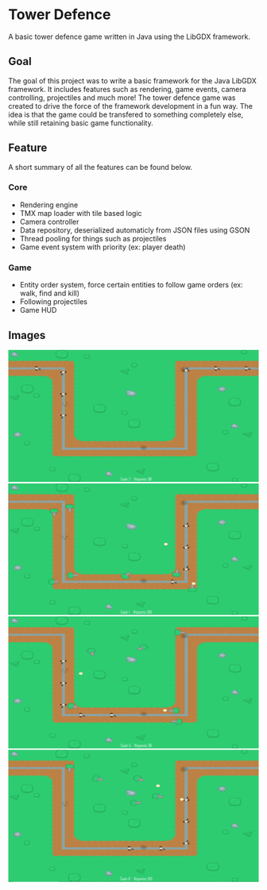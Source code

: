 # Tower Defence
A basic tower defence game written in Java using the LibGDX framework.

## Goal
The goal of this project was to write a basic framework for the Java LibGDX framework. It includes features such as rendering, game events, camera controlling, projectiles and much more! The tower defence game was created to drive the force of the framework development in a fun way. The idea is that the game could be transfered to something completely else, while still retaining basic game functionality. 

## Feature
A short summary of all the features can be found below.

### Core
* Rendering engine
* TMX map loader with tile based logic
* Camera controller
* Data repository, deserialized automaticly from JSON files using GSON
* Thread pooling for things such as projectiles
* Game event system with priority (ex: player death)

### Game
* Entity order system, force certain entities to follow game orders (ex: walk, find and kill) 
* Following projectiles
* Game HUD

## Images
![Tower Defence](images/demo0.png)
![Tower Defence](images/demo1.png)
![Tower Defence](images/demo2.png)
![Tower Defence](images/demo3.png)



